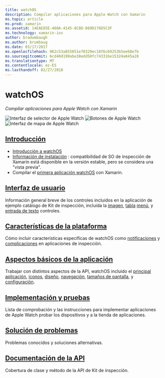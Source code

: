 ```yaml
---
title: watchOS
description: Compilar aplicaciones para Apple Watch con Xamarin
ms.topic: article
ms.prod: xamarin
ms.assetid: 14EAE85E-460A-4145-8C8D-869D176D5C3F
ms.technology: xamarin-ios
author: bradumbaugh
ms.author: brumbaug
ms.date: 03/17/2017
ms.openlocfilehash: 062c53a855051e70329ec18f6c69253b5ee68e7b
ms.sourcegitcommit: 6cd40d190abe38edd50fc74331be15324a845a28
ms.translationtype: MT
ms.contentlocale: es-ES
ms.lasthandoff: 02/27/2018
---
```

# <a name="watchos"></a>watchOS

_Compilar aplicaciones para Apple Watch con Xamarin_

![Interfaz de selector de Apple Watch](images/watch1.png) ![Botones de Apple Watch](images/watch2.png) ![Interfaz de mapa de Apple Watch](images/watch3.png)

<!-- watch images courtesy of http://infinitapps.com/bezel/ -->

##  <a name="getting-startedioswatchosget-startedindexmd"></a>[Introducción](~/ios/watchos/get-started/index.md)

* [Introducción a watchOS](~/ios/watchos/get-started/intro-to-watchos.md)
* [Información de instalación](~/ios/watchos/get-started/installation.md) : compatibilidad de SO de inspección de Xamarin está disponible en la versión estable, pero se considera una "vista previa".
* Compilar el [primera aplicación watchOS](~/ios/watchos/get-started/hello-watch.md) con Xamarin.

##  <a name="user-interfaceioswatchosuser-interfaceindexmd"></a>[Interfaz de usuario](~/ios/watchos/user-interface/index.md)

Información general breve de los controles incluidos en la aplicación de ejemplo catálogo de Kit de inspección, incluida la [imagen](~/ios/watchos/user-interface/image.md), [tabla](~/ios/watchos/user-interface/menu.md) [menú](~/ios/watchos/user-interface/menu.md), y [entrada de texto](~/ios/watchos/user-interface/text-input.md) controles.

## <a name="platform-featuresplatformindexmd"></a>[Características de la plataforma](platform/index.md)

Cómo incluir características específicas de watchOS como [notificaciones](~/ios/watchos/platform/notifications.md) y [complicaciones](~/ios/watchos/platform/complications.md) en aplicaciones de inspección.

##  <a name="app-fundamentalsioswatchosapp-fundamentalsindexmd"></a>[Aspectos básicos de la aplicación](~/ios/watchos/app-fundamentals/index.md)

Trabajar con distintos aspectos de la API, watchOS incluido el [principal aplicación](~/ios/watchos/app-fundamentals/parent-app.md), [iconos](~/ios/watchos/app-fundamentals/icons.md), [diseño](~/ios/watchos/app-fundamentals/layout.md), [navegación](~/ios/watchos/app-fundamentals/navigation.md), [tamaños de pantalla](~/ios/watchos/app-fundamentals/screen-sizes.md), y [configuración](~/ios/watchos/app-fundamentals/settings.md).

##  <a name="deployment-and-testingioswatchosdeploy-testindexmd"></a>[Implementación y pruebas](~/ios/watchos/deploy-test/index.md)

Lista de comprobación y las instrucciones para implementar aplicaciones de Apple Watch probar los dispositivos y a la tienda de aplicaciones.

##  <a name="troubleshootingioswatchostroubleshootingmd"></a>[Solución de problemas](~/ios/watchos/troubleshooting.md)

Problemas conocidos y soluciones alternativas.

##  <a name="api-documentationhttpsdeveloperxamarincomapinamespacewatchkit"></a>[Documentación de la API](https://developer.xamarin.com/api/namespace/WatchKit/)

Cobertura de clase y método de la API de Kit de inspección.
